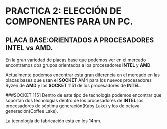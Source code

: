 # PRACTICA 2: ELECCIÓN DE COMPONENTES PARA UN PC.
## PLACA BASE:ORIENTADOS A PROCESADORES INTEL vs AMD.

En la gran variedad de placas base que podemos ver en el mercado encontramos dos grupos orientados a los procesadores **INTEL** y **AMD**.

Actualmente podemos encontrar esta gran diferencia en el mercado en las placas bases que usan el **SOCKET** AM4 para los nuevos procesadores Ryzen de **AMD** y los **SOCKET** 1151 de los procesadores de **INTEL**.

###SOCKET 1151
Dentro de este tipo de tecnología podemos encontrar que soportan dos tecnologías dentro de los procesadores de **INTEL** los procesadores de séptima generación(Kaby Lake) y los de octava generación(Coffee Lake).





La tecnología de fabricación está en los 14nm.
